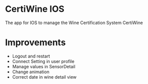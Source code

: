 # CertiWine IOS

The app for IOS to manage the Wine Certification System CertiWine

# Improvements
- Logout and restart
- Connect Setting in user profile
- Manage values in SensorDetail
- Change animation
- Correct date in wine detail view